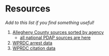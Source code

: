 # Resources
_Add to this list if you find something useful!_

1. [Allegheny County sources sorted by agency](https://airtable.com/app473MWXVJVaD7Es/shrUzF2TE8bxxX7fW/tblx8XaKnFTphWNQM)
   - [all national PDAP sources are here](https://pdap.io/data-sources.html)
2. [WPRDC arrest data](https://data.wprdc.org/dataset/arrest-data)
3. [WPRDC citation data](https://data.wprdc.org/dataset/non-traffic-citations)